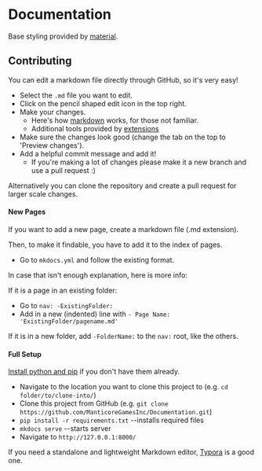 # Documentation

Base styling provided by [material](https://squidfunk.github.io/mkdocs-material/).

## Contributing

You can edit a markdown file directly through GitHub, so it's very easy!

- Select the `.md` file you want to edit.
- Click on the pencil shaped edit icon in the top right.
- Make your changes.
  - Here's how [markdown](https://daringfireball.net/projects/markdown/syntax) works, for those not familiar.
  - Additional tools provided by [extensions](https://squidfunk.github.io/mkdocs-material/extensions/admonition/)
- Make sure the changes look good (change the tab on the top to 'Preview changes').
- Add a helpful commit message and add it!
  - If you're making a lot of changes please make it a new branch and use a pull request :)

Alternatively you can clone the repository and create a pull request for larger scale changes.

#### New Pages

If you want to add a new page, create a markdown file (.md extension).

Then, to make it findable, you have to add it to the index of pages.

- Go to `mkdocs.yml` and follow the existing format.

In case that isn't enough explanation, here is more info:

If it is a page in an existing folder:

- Go to `nav: -ExistingFolder:`
- Add in a new (indented) line with `- Page Name: 'ExistingFolder/pagename.md'`

If it is in a new folder, add `-FolderName:` to the `nav:` root, like the others.

#### Full Setup

[Install python and pip](https://www.makeuseof.com/tag/install-pip-for-python/) if you don't have them already.

- Navigate to the location you want to clone this project to (e.g. `cd folder/to/clone-into/`)
- Clone this project from GitHub (e.g. `git clone https://github.com/ManticoreGamesInc/Documentation.git`)
- `pip install -r requirements.txt` --installs required files
- `mkdocs serve` --starts server
- Navigate to `http://127.0.0.1:8000/`

If you need a standalone and lightweight Markdown editor, [Typora](https://typora.io/) is a good one.